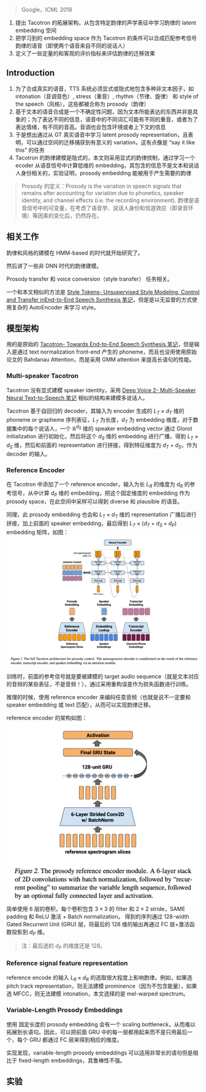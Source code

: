 > Google，ICML 2018

1. 提出 Tacotron 的拓展架构，从包含特定韵律的声学表征中学习韵律的 latent embedding 空间
2. 把学习到的 embedding space 作为 Tacotron 的条件可以合成匹配参考信号韵律的语音（即使两个语音来自不同的说话人）
3. 定义了一些定量的和客观的评价指标来评估韵律的迁移效果

## Introduction

1. 为了合成真实的语音，TTS 系统必须显式或隐式地包含多种非文本因子，如 intonation（音调音色）, stress（重音）, rhythm（节律、旋律） 和 style of the speech（风格），这些都被合称为 prosody（韵律）
2. 基于文本的语音合成是一个不确定性问题，因为文本所能表达的东西并非是具象的；为了表达不同的信息，语音中的不同词汇可能有不同的重音，或者为了表达情绪，有不同的音高。音调也会包含环境或者上下文的信息
3. 于是想出通过从 GT 真实语音中学习 latent prosody representation，且表明，可以通过空间的迁移捕获到有意义的 variation，这有点像是 “say it like this”  的任务
4. Tacotron 的韵律建模是隐式的，本文则采用显式的韵律控制，通过学习一个 ecoder 从语音信号中计算低维的 embedding，其包含的信息不是文本和说话人身份相关的，实验证明，prosody embedding 能被用于产生需要的韵律

> Prosody 的定义：Prosody is the variation in speech signals that remains after accounting for variation due to phonetics, speaker identity, and channel effects (i.e. the recording environment). 韵律是语音信号中的可变量，在考虑了语音学、说话人身份和信道效应（即录音环境）等因素的变化后，仍然存在。


## 相关工作

韵律和风格的建模在 HMM-based 的时代就开始研究了。

然后讲了一些非 DNN 时代的韵律建模。

Prosody transfer 和 voice conversion（style transfer） 任务相关。

一个和本文相似的方法是 [Style Tokens- Unsupervised Style Modeling, Control and Transfer inEnd-to-End Speech Synthesis 笔记](Style%20Tokens-%20Unsupervised%20Style%20Modeling,%20Control%20and%20Transfer%20inEnd-to-End%20Speech%20Synthesis%20笔记.md)，但是是以无监督的方式使用复杂的 AutoEncoder 来学习 style。

## 模型架构

用的是原始的 [Tacotron- Towards End-to-End Speech Synthesis 笔记](../Tacotron-%20Towards%20End-to-End%20Speech%20Synthesis%20笔记.md)，但是输入是通过 text normalization front-end 产生的 phoneme，而且也没用使用原始论文的 Bahdanau Attention，而是采用 GMM attention 来提高长语句的性能。

### Multi-speaker Tacotron

Tacotron 没有显式建模 speaker identity，采用 [Deep Voice 2- Multi-Speaker Neural Text-to-Speech 笔记](../Deep%20Voice%202-%20Multi-Speaker%20Neural%20Text-to-Speech%20笔记.md) 相似的结构来建模多说话人。

Tacotron 基于自回归的 decoder，其输入为 encoder 生成的 $L_T \times d_T$ 维的 phoneme or grapheme 序列表征，$L_T$ 为长度，$d_T$ 为 embedding 维度，对于数据集中的每个说话人，一个 $\mathbb{R}^{d_S}$ 维的 speaker embedding vector 通过 Glorot initialization 进行初始化，然后将这个 $d_S$ 维的 embedding 进行广播，得到 $L_T\times d_S$ 维，然后和前面的 representation 进行拼接，得到特征维度为 $d_T+d_S$，作为 decoder 的输入。

### Reference Encoder

在 Tacotron 中添加了一个 reference encoder，输入为长 $L_R$ 的维度为 $d_R$ 的参考信号，从中计算 $d_P$ 维的 embedding，把这个固定维度的 embedding 作为 prosody space，在此空间中采样可以得到 diverse 和 plausible 的语音。

同理，此 prosody embedding 也会和 $L_T \times d_T$ 维的 representation 广播后进行拼接，加上前面的 speaker embedding，最后得到 $L_T \times\left(d_T+d_S+d_P\right)$ embedding 矩阵，如图：
![](image/Pasted%20image%2020230831161941.png)

训练时，前面的参考信号就是要被建模的 target audio sequence（就是文本对应的音频的某些表征，不是音频！），通过采用重构误差作为损失函数进行训练。

推理的时候，使用 reference encoder 来编码任意音频（也就是说不一定要和 speaker embedding 或 text 匹配），从而可以实现韵律迁移。

reference encoder 的架构如图：
![](image/Pasted%20image%2020230831162543.png)
简单使用 6 层的卷积，每个卷积包含 $3\times 3$ 的 filter 和 $2\times 2$ stride，SAME padding 和 ReLU 激活 + Batch normalization。
得到的序列通过 128-width Gated Recurrent Unit (GRU) 层，将最后的 128 维的输出再通过 FC 层+激活函数投影到 $d_P$ 维。
> 注：最后选的 $d_P$ 的维度还是 128。

### Reference signal feature representation

reference encode 的输入 $L_{R}\times d_R$ 的选取很大程度上影响韵律。例如，如果选 pitch track representation，则无法建模 prominence（因为不包含能量），如果选 MFCC，则无法建模 intonation，本文选择的是 mel-warped spectrum。

### Variable-Length Prosody Embeddings

使用 固定长度的  prosody embedding 会有一个 scaling bottleneck，从而难以拓展到长语句。因此，可以把前面 GRU 中的每一层都用起来而不是只用最后一个，每个 GRU 都通过 FC 层来得到相应的维度。

实现发现，variable-length prosody embeddings 可以适用非常长的语句但是相比于 fixed-length embeddings，其鲁棒性不强。

## 实验